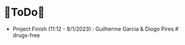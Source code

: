 # 🔎ToDo🔎
- Project Finish (11:12 - 8/1/2023) : Guilherme Garcia & Diogo Pires
#   d r u g s - f r e e  
 
